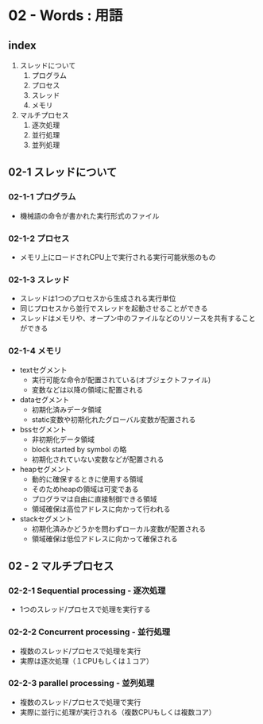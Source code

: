 # 02 - Words : 用語

## index
1. スレッドについて
    1. プログラム
    1. プロセス
    1. スレッド
    1. メモリ
1. マルチプロセス
    1. 逐次処理
    1. 並行処理
    1. 並列処理

## 02-1 スレッドについて
### 02-1-1 プログラム
* 機械語の命令が書かれた実行形式のファイル

### 02-1-2 プロセス 
* メモリ上にロードされCPU上で実行される実行可能状態のもの

### 02-1-3 スレッド 
* スレッドは1つのプロセスから生成される実行単位
* 同じプロセスから並行でスレッドを起動させることができる
* スレッドはメモリや、オープン中のファイルなどのリソースを共有することができる

### 02-1-4 メモリ
* textセグメント
    * 実行可能な命令が配置されている(オブジェクトファイル)
    * 変数などは以降の領域に配置される
* dataセグメント
    * 初期化済みデータ領域
    * static変数や初期化れたグローバル変数が配置される
* bssセグメント 
    * 非初期化データ領域
    * block started by symbol の略
    * 初期化されていない変数などが配置される
* heapセグメント
    * 動的に確保するときに使用する領域
    * そのためheapの領域は可変である
    * プログラマは自由に直接制御できる領域
    * 領域確保は高位アドレスに向かって行われる
* stackセグメント
    * 初期化済みかどうかを問わずローカル変数が配置される
    * 領域確保は低位アドレスに向かって確保される

## 02 - 2 マルチプロセス
### 02-2-1 Sequential processing - 逐次処理
* 1つのスレッド/プロセスで処理を実行する

### 02-2-2 Concurrent processing - 並行処理
* 複数のスレッド/プロセスで処理を実行
* 実際は逐次処理（１CPUもしくは１コア）

### 02-2-3 parallel processing - 並列処理 
* 複数のスレッド/プロセスで処理で実行
* 実際に並行に処理が実行される（複数CPUもしくは複数コア）